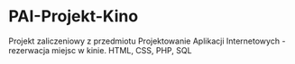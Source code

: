 # PAI-Projekt-Kino
Projekt zaliczeniowy z przedmiotu Projektowanie Aplikacji Internetowych - rezerwacja miejsc w kinie. HTML, CSS, PHP, SQL
